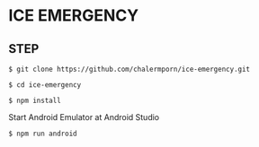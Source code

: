 # ICE EMERGENCY

## STEP

```
$ git clone https://github.com/chalermporn/ice-emergency.git
```
```
$ cd ice-emergency
```
```
$ npm install
```
Start Android Emulator at Android Studio 

```
$ npm run android
```